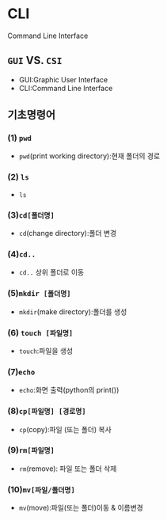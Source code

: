 # CLI

Command Line Interface

## `GUI` VS. `CSI`

- GUI:Graphic User Interface
- CLI:Command Line Interface

## 기초명령어

### (1) `pwd`

- `pwd`(print working directory):현재 폴더의 경로



### (2) `ls`

- `ls`



### (3)`cd[폴더명]`

- `cd`(change directory):폴더 변경

 

### (4)`cd..`

- `cd..` 상위 폴더로 이동



###  (5)`mkdir [폴더명]`

- `mkdir`(make directory):폴더를 생성



### (6) `touch [파일명]`

- `touch`:파일을 생성 



### (7)`echo`

- `echo`:화면 출력(python의 print())



### (8)`cp[파일명] [경로명]`

- `cp`(copy):파일 (또는 폴더) 복사



### (9)`rm[파일명]`

- `rm`(remove): 파일 또는 폴더 삭제

  

### (10)`mv[파일/폴더명]`

- `mv`(move):파일(또는 폴더)이동 & 이름변경